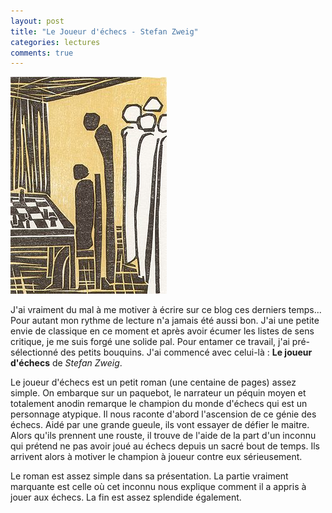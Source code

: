 ```yaml
---
layout: post
title: "Le Joueur d'échecs - Stefan Zweig"
categories: lectures
comments: true
---
```


![moutons](/_pics/lv/zweig_stefan/joueur-echecs.jpg)

J'ai vraiment du mal à me motiver à écrire sur ce blog ces derniers temps... Pour autant mon rythme de lecture n'a jamais été aussi bon. J'ai une petite envie de classique en ce moment et après avoir écumer les listes de sens critique, je me suis forgé une solide pal. Pour entamer ce travail, j'ai pré-sélectionné des petits bouquins. J'ai commencé avec celui-là : **Le joueur d'échecs** de *Stefan Zweig*.

Le joueur d'échecs est un petit roman (une centaine de pages) assez simple. On embarque sur un paquebot, le narrateur un péquin moyen et totalement anodin remarque le champion du monde d'échecs qui est un personnage atypique. Il nous raconte d'abord l'ascension de ce génie des échecs. Aidé par une grande gueule, ils vont essayer de défier le maitre. Alors qu'ils prennent une rouste, il trouve de l'aide de la part d'un inconnu qui prétend ne pas avoir joué au échecs depuis un sacré bout de temps. Ils arrivent alors à motiver le champion à joueur contre eux sérieusement.

Le roman est assez simple dans sa présentation. La partie vraiment marquante est celle où cet inconnu nous explique comment il a appris à jouer aux échecs. La fin est assez splendide également.
